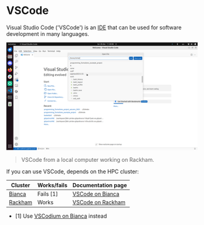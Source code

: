 # VSCode

Visual Studio Code ('VSCode') is an [IDE](../software/ides.md)
that can be used for software development in many languages.

![](../cluster_guides/img/vscode_connected_to_rackham.png)

> VSCode from a local computer working on Rackham.

If you can use VSCode, depends on the HPC cluster:

Cluster                                 | Works/fails |Documentation page
----------------------------------------|-------------|---------------------------------------------------------------
[Bianca](../cluster_guides/bianca.md)   | Fails [1]   |[VSCode on Bianca](../cluster_guides/vscode_on_bianca.md)
[Rackham](../cluster_guides/rackham.md) | Works       |[VSCode on Rackham](../cluster_guides/vscode_on_rackham.md)

- [1] Use [VSCodium on Bianca](../cluster_guides/vscodium_on_bianca.md) instead


